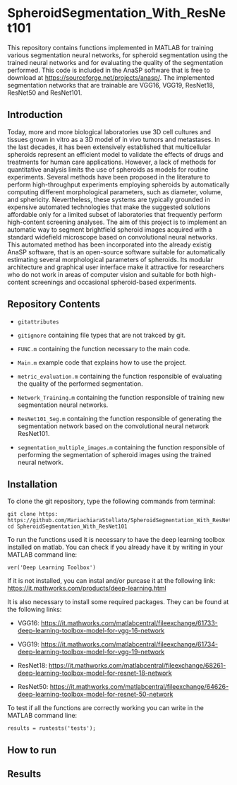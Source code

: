 # SpheroidSegmentation_With_ResNet101

This repository contains functions implemented in MATLAB for training various segmentation neural networks, for spheroid segmentation using the trained neural networks and for evaluating the quality of the segmentation performed. 
This code is included in the AnaSP software that is free to download at https://sourceforge.net/projects/anasp/.
The implemented segmentation networks that are trainable are VGG16, VGG19, ResNet18, ResNet50 and ResNet101. 

## Introduction

Today, more and more biological laboratories use 3D cell cultures and tissues grown in vitro as a 3D model of in vivo tumors and metastases. In the last decades, it has been extensively established that multicellular spheroids represent an efficient model to validate the effects of drugs and treatments for human care applications. However, a lack of methods for quantitative analysis limits the use of spheroids as models for routine experiments. Several methods have been proposed in the literature to perform high-throughput experiments employing spheroids by automatically computing different morphological parameters, such as diameter, volume, and sphericity. Nevertheless, these systems are typically grounded in expensive automated technologies that make the suggested solutions affordable only for a limited subset of laboratories that frequently perform high-content screening analyses. 
The aim of this project is to implement an automatic way to segment brightfield spheroid images acquired with a standard widefield microscope based on convolutional neural networks.
This automated method has been incorporated into the already existig AnaSP software, that is an open-source software suitable for automatically estimating several morphological parameters of spheroids. Its modular architecture and graphical user interface make it attractive for researchers who do not work in areas of computer vision and suitable for both high-content screenings and occasional spheroid-based experiments.

## Repository Contents


- `gitattributes`

- `gitignore` containing file types that are not trakced by git.

- `FUNC.m` containing the function necessary to the main code.

- `Main.m` example code that explains how to use the project.

- `metric_evaluation.m` containing the function responsible of evaluating the quality of the  performed segmentation.

- `Network_Training.m` containing the function responsible of training new segmentation neural networks.

- `ResNet101_Seg.m` containing the function responsible of generating the segmentation network based on the convolutional neural network ResNet101.

- `segmentation_multiple_images.m` containing the function responsible of performing the segmentation of spheroid images using the trained neural network.



## Installation

To clone the git repository, type the following commands from terminal:

```         
git clone https: https://github.com/MariachiaraStellato/SpheroidSegmentation_With_ResNet101
cd SpheroidSegmentation_With_ResNet101
```

To run the functions used it is necessary to have the deep learning toolbox installed on matlab. You can check if you already have it by writing in your MATLAB command line:

```         
ver('Deep Learning Toolbox')
```
If it is not installed, you can instal and/or purcase it at the following link: 
https://it.mathworks.com/products/deep-learning.html

It is also necessary to install some required packages. They can be found at the following links:

- VGG16: https://it.mathworks.com/matlabcentral/fileexchange/61733-deep-learning-toolbox-model-for-vgg-16-network

- VGG19: https://it.mathworks.com/matlabcentral/fileexchange/61734-deep-learning-toolbox-model-for-vgg-19-network
- ResNet18: https://it.mathworks.com/matlabcentral/fileexchange/68261-deep-learning-toolbox-model-for-resnet-18-network

- ResNet50: https://it.mathworks.com/matlabcentral/fileexchange/64626-deep-learning-toolbox-model-for-resnet-50-network

To test if all the functions are correctly working you can write in the MATLAB command line: 

```         
results = runtests('tests');
```

## How to run

## Results



